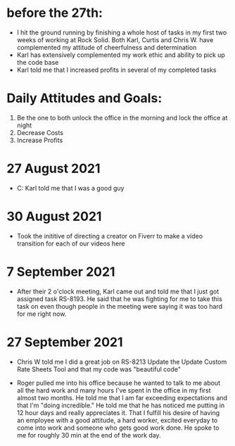 # before the 27th:
* I hit the ground running by finishing a whole host of tasks in my first two weeks
of working at Rock Solid. Both Karl, Curtis and Chris W. have complemented my 
attitude of cheerfulness and determination
* Karl has extensively complemented my work ethic and ability to pick up the code
base
* Karl told me that I increased profits in several of my completed tasks

# Daily Attitudes and Goals:
1. Be the one to both unlock the office in the morning and lock the office at 
night
2. Decrease Costs
3. Increase Profits

# 27 August 2021
* C: Karl told me that I was a good guy

# 30 August 2021
* Took the inititive of directing a creator on Fiverr to make a video transition
for each of our videos here

# 7 September 2021
* After their 2 o'clock meeting, Karl came out and told me that I just got assigned
task RS-8193. He said that he was fighting for me to take this task on even though
people in the meeting were saying it was too hard for me right now.

# 27 September 2021
* Chris W told me I did a great job on RS-8213 Update the Update Custom Rate Sheets
Tool and that my code was "beautiful code"

* Roger pulled me into his office because he wanted to talk to me about all the
hard work and many hours I've spent in the office in my first almost two months.
He told me that I am far exceeding expectations and that I'm "doing incredible."
He told me that he has noticed me putting in 12 hour days and really appreciates
it. That I fulfill his desire of having an employee with a good attitude, a hard
worker, excited everyday to come into work and someone who gets good work done.
He spoke to me for roughly 30 min at the end of the work day.
